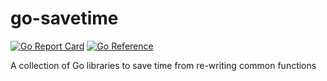 # go-savetime

[![Go Report Card](https://goreportcard.com/badge/github.com/botherder/go-savetime)](https://goreportcard.com/report/github.com/botherder/go-savetime)
[![Go Reference](https://pkg.go.dev/badge/botherder/go-savetime.svg)](https://pkg.go.dev/botherder/go-savetime)

A collection of Go libraries to save time from re-writing common functions
